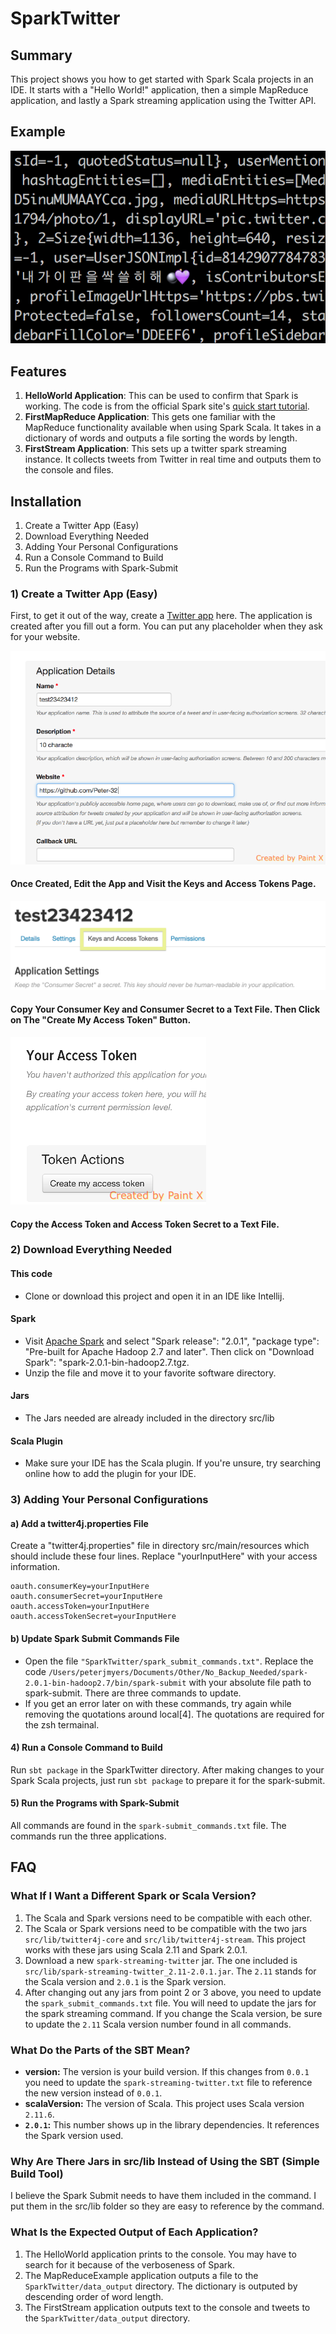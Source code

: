
# SparkTwitter

## Summary
This project shows you how to get started with Spark Scala projects in an IDE.  It starts with a "Hello World!" application, then a simple MapReduce application, and lastly a Spark streaming application using the Twitter API.

## Example

![Twitter Stream](src/main/resources/spark_streaming_twitter.png)

## Features 

1. **HelloWorld Application**: This can be used to confirm that Spark is working.
  The code is from the official Spark site's [quick start tutorial](https://spark.apache.org/docs/latest/quick-start.html).
2. **FirstMapReduce Application**: This gets one familiar with the MapReduce functionality available when using Spark Scala.  It takes in a dictionary of words and outputs a file sorting the words by length.
3. **FirstStream Application**: This sets up a twitter spark streaming instance.  It collects tweets from Twitter in real time and outputs them to the console and files.

## Installation

1. Create a Twitter App (Easy)
2. Download Everything Needed
3. Adding Your Personal Configurations
4. Run a Console Command to Build
5. Run the Programs with Spark-Submit

### 1) Create a Twitter App (Easy)

First, to get it out of the way, create a [Twitter app](https://apps.twitter.com/) here.  The application is created after you fill out a form.  You can put any placeholder when they ask for your website.

![Twitter App page 1](src/main/resources/app_twitter_page1.png)

#### Once Created, Edit the App and Visit the Keys and Access Tokens Page.

![Twitter App page 2 part 1](src/main/resources/app_twitter_page2_part1.png)

#### Copy Your Consumer Key and Consumer Secret to a Text File.  Then Click on The "Create My Access Token" Button.

![Twitter App page 2 part 2](src/main/resources/app_twitter_page2_part2.png)

#### Copy the Access Token and Access Token Secret to a Text File.

### 2) Download Everything Needed

#### This code

- Clone or download this project and open it in an IDE like Intellij.

#### Spark

- Visit [Apache Spark](https://spark.apache.org/downloads.html) and select "Spark release": "2.0.1", "package type": "Pre-built for Apache Hadoop 2.7 and later".  Then click on "Download Spark": "spark-2.0.1-bin-hadoop2.7.tgz.
- Unzip the file and move it to your favorite software directory.

#### Jars

- The Jars needed are already included in the directory src/lib

#### Scala Plugin

- Make sure your IDE has the Scala plugin.  If you're unsure, try searching online how to add the plugin for your IDE.

### 3) Adding Your Personal Configurations

#### a) Add a twitter4j.properties File

Create a "twitter4j.properties" file in directory src/main/resources which should include these four lines.  Replace "yourInputHere" with your access information.

	oauth.consumerKey=yourInputHere
	oauth.consumerSecret=yourInputHere
	oauth.accessToken=yourInputHere
	oauth.accessTokenSecret=yourInputHere

#### b) Update Spark Submit Commands File

- Open the file `"SparkTwitter/spark_submit_commands.txt"`.  Replace the code `/Users/peterjmyers/Documents/Other/No_Backup_Needed/spark-2.0.1-bin-hadoop2.7/bin/spark-submit` with your absolute file path to spark-submit.  There are three commands to update.
- If you get an error later on with these commands, try again while removing the quotations around local[4].  The quotations are required for the zsh termainal.

#### 4) Run a Console Command to Build

Run `sbt package` in the SparkTwitter directory.  After making changes to your Spark Scala projects, just run `sbt package` to prepare it for the spark-submit.

#### 5) Run the Programs with Spark-Submit

All commands are found in the `spark-submit_commands.txt` file.  The commands run the three applications.

## FAQ

### What If I Want a Different Spark or Scala Version?

1. The Scala and Spark versions need to be compatible with each other.
2. The Scala or Spark versions need to be compatible with the two jars `src/lib/twitter4j-core` and `src/lib/twitter4j-stream`.  This project works with these jars using Scala 2.11 and Spark 2.0.1.
3. Download a new `spark-streaming-twitter` jar.  The one included is `src/lib/spark-streaming-twitter_2.11-2.0.1.jar`.  The `2.11` stands for the Scala version and `2.0.1` is the Spark version.
4. After changing out any jars from point 2 or 3 above, you need to update the  `spark_submit_commands.txt` file.  You will need to update the jars for the spark streaming command.  If you change the Scala version, be sure to update the `2.11` Scala version number found in all commands.

### What Do the Parts of the SBT Mean?

* **version:** The version is your build version.  If this changes from `0.0.1` you need to update the `spark-streaming-twitter.txt` file to reference the new version instead of `0.0.1`.
* **scalaVersion:** The version of Scala.  This project uses Scala version `2.11.6`.
* **`2.0.1`:** This number shows up in the library dependencies.  It references the Spark version used.

### Why Are There Jars in src/lib Instead of Using the SBT (Simple Build Tool)

I believe the Spark Submit needs to have them included in the command.  I put them in the src/lib folder so they are easy to reference by the command.

### What Is the Expected Output of Each Application?

1. The HelloWorld application prints to the console.  You may have to search for it because of the verboseness of Spark.
2. The MapReduceExample application outputs a file to the `SparkTwitter/data_output` directory.  The dictionary is outputed by descending order of word length.
3. The FirstStream application outputs text to the console and tweets to the `SparkTwitter/data_output` directory.

